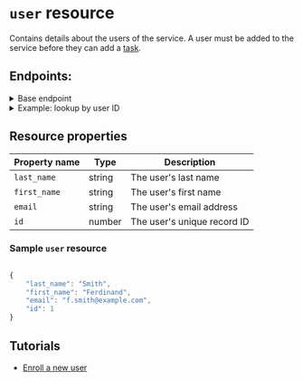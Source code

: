 # `user` resource

Contains details about the users of the service. A user must be added to the service before they can add a [task](https://github.com/cnjoyce1225/to-do-service-au24/blob/65725a13e9c10c6daaccdf216c7dbd0d45e02c8d/docs/api/task.md).

## Endpoints:
<details><summary>Base endpoint</summary>

```shell

{server_url}/users
```

</details>

<details><summary>Example: lookup by user ID</summary>

```shell

{server_url}/users/3
```

</details>


## Resource properties

| Property name | Type | Description |
| ------------- | ----------- | ----------- |
| `last_name` | string | The user's last name |
| `first_name` | string | The user's first name |
| `email` | string | The user's email address |
| `id` | number | The user's unique record ID |

### Sample `user` resource

```js

{
    "last_name": "Smith",
    "first_name": "Ferdinand",
    "email": "f.smith@example.com",
    "id": 1
}
```

## Tutorials

* [Enroll a new user](https://github.com/cnjoyce1225/to-do-service-au24/blob/b4f835b01f271d14f87f50e1213c8dfc8dc59eb9/docs/tutorials/tutorial_cjoyce.md)
